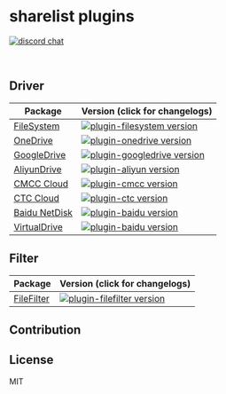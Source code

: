 # sharelist plugins

<p>
  <a href="https://discord.gg/VHHzyCCUuH"><img src="https://img.shields.io/badge/chat-discord-blue?style=flat&logo=discord" alt="discord chat"></a>
</p>
<br/>


## Driver

| Package                                           | Version (click for changelogs)                                                                                                       |
| ------------------------------------------------- | :----------------------------------------------------------------------------------------------------------------------------------- |
| [FileSystem](packages/filesystem/index.js)         | [![plugin-filesystem version](https://img.shields.io/github/package-json/v/linkdrive/plugins?filename=packages%2Ffile-system%2Fpackage.json&label=%20&logo=%20&style=flat-square&color=blue)](packages/filesystem/CHANGELOG.md)             |
| [OneDrive](packages/onedrive/index.js)         | [![plugin-onedrive version](https://img.shields.io/github/package-json/v/linkdrive/plugins?filename=packages%2Fonedrive%2Fpackage.json&label=%20&logo=%20&style=flat-square&color=blue)](packages/onedrive/CHANGELOG.md)             |
| [GoogleDrive](packages/googledrive/index.js)         | [![plugin-googledrive version](https://img.shields.io/github/package-json/v/linkdrive/plugins?filename=packages%2Fgoogledrive%2Fpackage.json&label=%20&logo=%20&style=flat-square&color=blue)](packages/googledrive/CHANGELOG.md)             |
| [AliyunDrive](packages/aliyun/index.js)         | [![plugin-aliyun version](https://img.shields.io/github/package-json/v/linkdrive/plugins?filename=packages%2Faliyundrive%2Fpackage.json&label=%20&logo=%20&style=flat-square&color=blue)](packages/aliyundrive/CHANGELOG.md)             |
| [CMCC Cloud](packages/cmcc/index.js)         | [![plugin-cmcc version](https://img.shields.io/github/package-json/v/linkdrive/plugins?filename=packages%2Fcmcc%2Fpackage.json&label=%20&logo=%20&style=flat-square&color=blue)](packages/cmcc/CHANGELOG.md)             |
| [CTC Cloud](packages/ctc/index.js)         | [![plugin-ctc version](https://img.shields.io/github/package-json/v/linkdrive/plugins?filename=packages%2Fctc%2Fpackage.json&label=%20&logo=%20&style=flat-square&color=blue)](packages/ctc/CHANGELOG.md)             |
| [Baidu NetDisk](packages/baidu/index.js)         | [![plugin-baidu version](https://img.shields.io/github/package-json/v/linkdrive/plugins?filename=packages%2Fbaidu%2Fpackage.json&label=%20&logo=%20&style=flat-square&color=blue)](packages/baidu/CHANGELOG.md)             |
| [VirtualDrive](packages/sldrive/index.js)         | [![plugin-baidu version](https://img.shields.io/github/package-json/v/linkdrive/plugins?filename=packages%2Fvdrive%2Fpackage.json&label=%20&logo=%20&style=flat-square&color=blue)](packages/sldrive/CHANGELOG.md)             |

## Filter
| Package                                           | Version (click for changelogs)                                                                                                       |
| ------------------------------------------------- | :----------------------------------------------------------------------------------------------------------------------------------- |
| [FileFilter](packages/filefilter/index.js)         | [![plugin-filefilter version](https://img.shields.io/github/package-json/v/linkdrive/plugins?filename=packages%2Ffile-filter%2Fpackage.json&label=%20&logo=%20&style=flat-square&color=blue)](packages/filefilter/CHANGELOG.md)             |


## Contribution


## License

MIT
